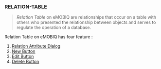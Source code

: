 ### RELATION-TABLE

> *Relation Table* on eMOBIQ are relationships that occur on a table with others who presented the relationship between objects and serves to regulate the operation of a database.

Relation Table on eMOBIQ has four feature :

1. [Relation Attribute Dialog](https://github.com/arthaprihardana/emobiq/blob/master/Doc-Markdown/emobiq-doc/editor/Database/views/view-detail/relation-table/relation-attribute-dialog/index.md)
2. [New Button](https://github.com/arthaprihardana/emobiq/blob/master/Doc-Markdown/emobiq-doc/editor/Database/views/view-detail/relation-table/new-button/index.md)
3. [Edit Button](https://github.com/arthaprihardana/emobiq/blob/master/Doc-Markdown/emobiq-doc/editor/Database/views/view-detail/relation-table/edit-button/index.md)
4. [Delete Button](https://github.com/arthaprihardana/emobiq/blob/master/Doc-Markdown/emobiq-doc/editor/Database/views/view-detail/relation-table/delete-button/index.md)
